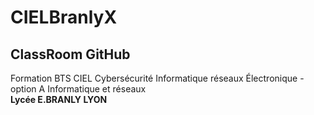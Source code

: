 # CIELBranlyX
## ClassRoom GitHub 
Formation BTS CIEL Cybersécurité Informatique réseaux Électronique - option A Informatique et réseaux\
**Lycée E.BRANLY LYON**
